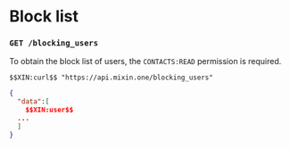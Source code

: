 # Block list

### `GET /blocking_users`

To obtain the block list of users, the `CONTACTS:READ` permission is required.

```
$$XIN:curl$$ "https://api.mixin.one/blocking_users"
```

```json
{
  "data":[
    $$XIN:user$$
  ...
  ]
}
```
